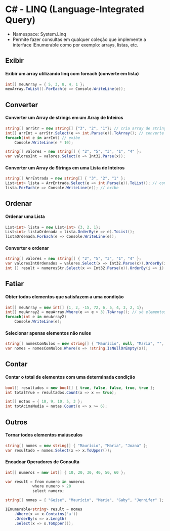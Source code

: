 # C# - LINQ (Language-Integrated Query)

- Namespace: System.Linq
- Permite fazer consultas em qualquer coleção que implemente a interface IEnumerable<T> como por exemplo: arrays, listas, etc.

## Exibir

#### Exibir um array utilizando linq com foreach (converte em lista)

~~~csharp
int[] meuArray = { 5, 3, 8, 4, 1 };
meuArray.ToList().ForEach(e => Console.WriteLine(e));
~~~

## Converter

#### Converter um Array de strings em um Array de Inteiros

~~~csharp
string[] arrStr = new string[] {"3", "2", "1"}; // cria array de string
int[] arrInt = arrStr.Select(e => int.Parse(e)).ToArray(); // converte cada elem em int
foreach(int e in arrInt) // exibe
    Console.WriteLine(e * 10);
~~~

~~~csharp
string[] valores = new string[] { "2", "5", "3", "1", "4" };
var valoresInt = valores.Select(x => Int32.Parse(x));   
~~~

#### Converter um Array de Strings em uma Lista de Inteiros

~~~csharp
string[] ArrEntrada = new string[] { "3", "2", "1" };
List<int> lista = ArrEntrada.Select(e => int.Parse(e)).ToList(); // converte
lista.ForEach(e => Console.WriteLine(e)); // exibe
~~~

## Ordenar

#### Ordenar uma Lista

~~~csharp
List<int> lista = new List<int> {3, 2, 1};
List<int> listaOrdenada = lista.OrderBy(e => e).ToList();
listaOrdenada.ForEach(e => Console.WriteLine(e));
~~~

#### Converter e ordenar

~~~csharp
string[] valores = new string[] { "2", "5", "3", "1", "4" };
var valoresIntOrdenados = valores.Select(x => Int32.Parse(x)).OrderBy(i => i); // lista
int [] result = numerosStr.Select(x => Int32.Parse(x)).OrderBy(i => i).ToArray(); // array
~~~       

## Fatiar

#### Obter todos elementos que satisfazem a uma condição

~~~csharp
int[] meuArray = new int[] {1, 2, -15, 72, 6, 5, 4, 3, 2, 1};
int[] meuArray2 = meuArray.Where(e => e > 3).ToArray(); // só elementos maiores que 3
foreach(int e in meuArray2)
    Console.WriteLine(e);
~~~

#### Selecionar apenas elementos não nulos

~~~csharp
string[] nomesComNulos = new string[] { "Maurício", null, "Maria", "", "Joana", string.Empty };
var nomes = nomesComNulos.Where(x => !string.IsNullOrEmpty(x));
~~~     

## Contar

#### Contar o total de elementos com uma determinada condição

~~~csharp
bool[] resultados = new bool[] { true, false, false, true, true };
int totalTrue = resultados.Count(x => x == true);        
~~~

~~~csharp
int[] notas = { 10, 9, 10, 5, 3 };
int totAcimaMedia = notas.Count(x => x >= 6);  
~~~    

## Outros

#### Tornar todos elementos maiúsculos

~~~csharp
string[] nomes = new string[] { "Maurício", "Maria", "Joana" };
var resultado = nomes.Select(x => x.ToUpper());        
~~~

#### Encadear Operadores de Consulta

~~~csharp
int[] numeros = new int[] { 10, 20, 30, 40, 50, 60 };

var result = from numero in numeros
            where numero > 20
            select numero;        
~~~

~~~csharp
string[] nomes = { "Geise", "Maurício", "Maria", "Gaby", "Jennifer" };

IEnumerable<string> result = nomes
    .Where(x => x.Contains('a'))
    .OrderBy(x => x.Length)
    .Select(x => x.ToUpper());    
~~~
